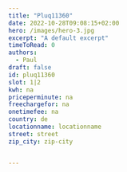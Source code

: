 ```yaml
---
title: "Pluq11360"
date: 2022-10-28T09:08:15+02:00
hero: /images/hero-3.jpg
excerpt: "A default excerpt"
timeToRead: 0
authors:
  - Paul
draft: false
id: pluq11360
slot: 1|2
kwh: na
priceperminute: na
freechargefor: na
onetimefee: na
country: de
locationname: locationname
street: street
zip_city: zip-city


---
```

